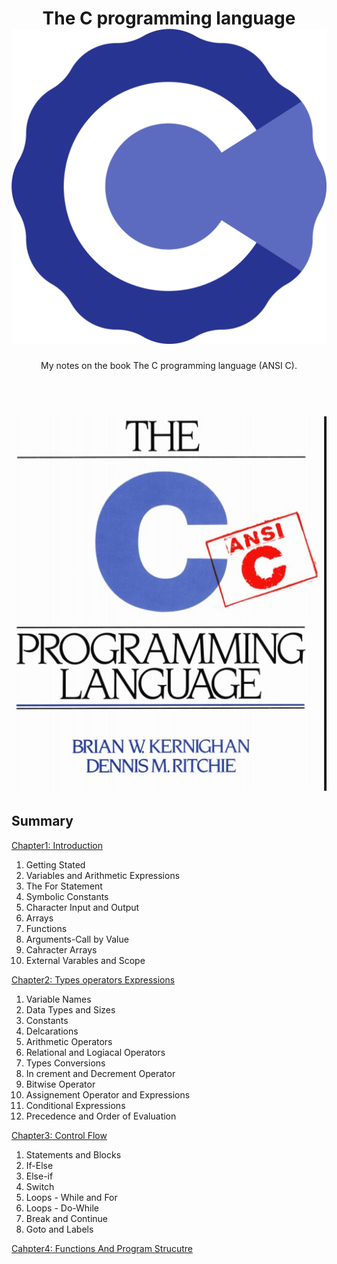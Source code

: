 <h1 align="center">
    The C programming language
    <br>
    <img src="./c_logo.png">
    </br>
</h1>

<p align="center">
My notes on the book The C programming language (ANSI C).
</p>

<h1 align="center">
    <br>
    <img src="./book.jpg">
    </br>
</h1>

## Summary

[Chapter1: Introduction](Chapter1-Introduction)
    
1. Getting Stated 
1. Variables and Arithmetic Expressions
1. The For Statement
1. Symbolic Constants
1. Character Input and Output
1. Arrays
1. Functions
1. Arguments-Call by Value
1. Cahracter Arrays
1. External Varables and Scope

[Chapter2: Types operators Expressions](Chapter2-Types_operators_Expressions)

1. Variable Names
1. Data Types and Sizes
1. Constants
1. Delcarations
1. Arithmetic Operators
1. Relational and Logiacal Operators
1. Types Conversions
1. In crement and Decrement Operator
1. Bitwise Operator
1. Assignement Operator and Expressions
1. Conditional Expressions
1. Precedence and Order of Evaluation

[Chapter3: Control Flow](Chapter3-Control_Flow)

1. Statements and Blocks
1. If-Else
1. Else-if
1. Switch
1. Loops - While and For
1. Loops - Do-While
1. Break and Continue
1. Goto and Labels

[Cahpter4: Functions And Program Strucutre](Chapter4-Functions_And_Program_Strucutre)